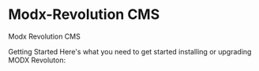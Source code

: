 # Modx-Revolution CMS 
Modx Revolution CMS

Getting Started
Here's what you need to get started installing or upgrading MODX Revoluton: 

